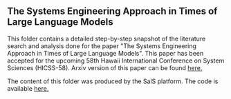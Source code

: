 ## The Systems Engineering Approach in Times of Large Language Models

This folder contains a detailed step-by-step snapshot of the literature search and analysis done for the paper "The Systems Engineering Approach in Times of Large Language Models". This paper has been accepted for the upcoming 58th Hawaii International Conference on System Sciences (HICSS-58). Arxiv version of this paper can be found [here.](https://arxiv.org/abs/2411.09050v1)

The content of this folder was produced by the SalS platform. The code is available [here.](https://github.com/cabrerac/semi-automatic-literature-survey/tree/sys-llms-survey)
